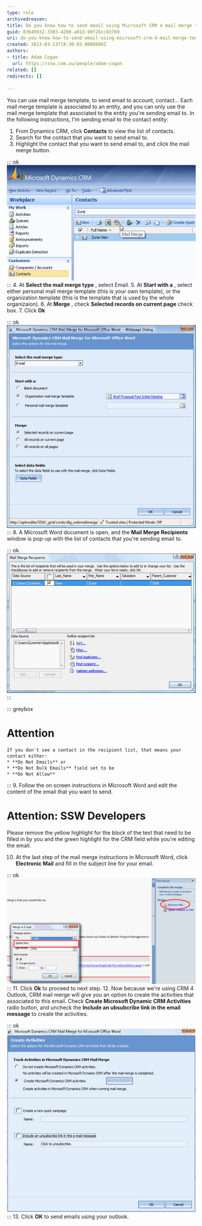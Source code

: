```yaml
---
type: rule
archivedreason: 
title: Do you know how to send email using Microsoft CRM 4 mail merge template?
guid: 83649932-3303-4280-a81d-90f2bcc83769
uri: do-you-know-how-to-send-email-using-microsoft-crm-4-mail-merge-template
created: 2013-03-13T19:30:03.0000000Z
authors:
- title: Adam Cogan
  url: https://ssw.com.au/people/adam-cogan
related: []
redirects: []

---
```


You can use mail merge template, to send email to account, contact... Each mail merge template is associated to an entity, and you can only use the mail merge template that associated to the entity you're sending email to. In the following instructions, I'm sending email to the contact entity:

<!--endintro-->

1. From Dynamics CRM, click 
       **Contacts** to view the list of contacts.
2. Search for the contact that you want to send email to.
3. Highlight the contact that you want to send email to, and click the mail merge button.


::: ok  
![Figure: Mail merge button](send-mail-merge-1.jpg)  
:::
4. At 
       **Select the mail merge type** , select Email.
5. At 
       **Start with a** , select either personal mail merge template (this is your own template), or the organization template (this is the template that is used by the whole organizaion).
6. At 
       **Merge** , check 
       **Selected records on current page** check box.
7. Click 
       **Ok**


::: ok  
![Figure: Fill in the mail merge details](send-mail-merge-2.jpg)  
:::
8. A Microsoft Word document is open, and the 
       **Mail Merge Recipients** window is pop-up with the list of contacts that you're sending email to.


::: ok  
![Figure: Mail Merge Recipients](send-mail-merge-3.jpg)  
:::

::: greybox

# Attention
    If you don't see a contact in the recipient list, that means your contact either:
    * **Do Not Emails** or
    * **Do Not Bulk Emails** field set to be
    * **Do Not Allow**

:::
9. Follow the on screen instructions in Microsoft Word and edit the content of the email that you want to send.


# Attention: SSW Developers

Please remove the yellow highlight for the block of the text that need to be filled in by you and the green highlight for the CRM field while you're editing the email.

10. At the last step of the mail merge instructions in Microsoft Word, click 
       **Electronic Mail** and fill in the subject line for your email.


::: ok  
![Figure: Fill in subject line for email](send-mail-merge-4.jpg)  
:::
11. Click 
       **Ok** to proceed to next step.
12. Now because we're using CRM 4 Outlook, CRM mail merge will give you an option to create the activities that associated to this email. Check 
       **Create Microsoft Dynamic CRM Activities** radio button, and uncheck the 
       **Include an ubsubcribe link in the email message** to create the activities.


::: ok  
![Figure: Create activies for emails sending out using mail merge](send-mail-merge-5.jpg)  
:::
13. Click 
       **OK** to send emails using your outlook.
